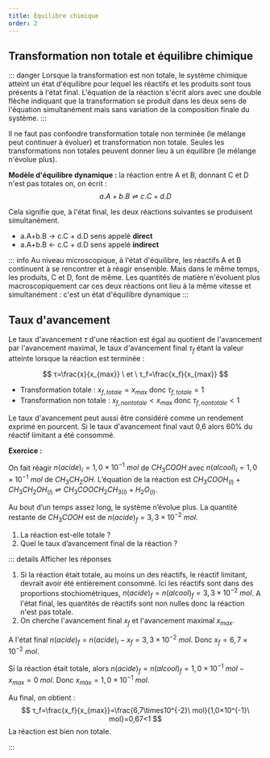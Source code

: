 ```yaml
---
title: Équilibre chimique
order: 2
---
```


## Transformation non totale et équilibre chimique

::: danger
Lorsque la transformation est non totale, le système chimique atteint un état d'équilibre pour lequel les réactifs et les produits sont tous présents à l'état final. L'équation de la réaction s'écrit alors avec une double flèche indiquant que la transformation se produit dans les deux sens de l'équation simultanément mais sans variation de la composition finale du système.
:::

Il ne faut pas confondre transformation totale non terminée (le mélange peut continuer à évoluer) et transformation non totale. Seules les transformations non totales peuvent donner lieu à un équilibre (le mélange n'évolue plus).

**Modèle d'équilibre dynamique :**
la réaction entre A et B, donnant C et D n'est pas totales on, on écrit :
$$
a.A+b.B ⇌c.C + d.D
$$

Cela signifie que, à l'état final, les deux réactions suivantes se produisent simultanément.

- a.A+b.B → c.C + d.D sens appelé **direct**
- a.A+b.B ← c.C + d.D sens appelé **indirect**

::: info
Au niveau microscopique, à l'état d'équilibre, les réactifs A et B continuent à se rencontrer et à réagir ensemble. Mais dans le même temps, les produits, C et D, font de même. Les quantités de matière n'évoluent plus macroscopiquement car ces deux réactions ont lieu à la même vitesse et simultanément : c'est un état d'équilibre dynamique
:::

## Taux d'avancement

Le taux d'avancement $τ$ d'une réaction est égal au quotient de l'avancement par l'avancement maximal, le taux d'avancement final $τ_f$ étant la valeur atteinte lorsque la réaction est terminée :

$$
τ=\frac{x}{x_{max}}
\
et
\
τ_f=\frac{x_f}{x_{max}}
$$

- Transformation totale : $x_{f,totale}=x_{max}$ donc $τ_{f,totale}=1$
- Transformation non totale : $x_{f,non totale}<x_{max}$ donc $τ_{f,non totale}<1$

Le taux d'avancement peut aussi être considéré comme un rendement exprimé en pourcent. Si le taux d'avancement final vaut 0,6 alors 60% du réactif limitant a été consommé.

**Exercice :**

On fait réagir $n(acide)_i=1,0×10^{-1}\ mol$ de $CH_3COOH$ avec $n(alcool)_i=1,0×10^{-1}\ mol$ de $CH_3CH_2OH$. L’équation de la réaction est $CH_3COOH_{(l)}+CH_3CH_2OH_{(l)}⇌CH_3COOCH_2CH_{3(l)}+H_2O_{(l)}$.

Au bout d’un temps assez long, le système n’évolue plus. La quantité restante de $CH_3COOH$ est de $n(acide)_{f}=3,3×10^{-2}\ mol$.

1. La réaction est-elle totale ?
2. Quel le taux d’avancement final de la réaction ?

::: details Afficher les réponses

1. Si la réaction était totale, au moins un des réactifs, le réactif limitant, devrait avoir été entièrement consommé. Ici les réactifs sont dans des proportions stochiométriques, $n(acide)_{f}=n(alcool)_{f}=3,3×10^{-2}\ mol$. A l'état final, les quantités de réactifs sont non nulles donc la réaction n'est pas totale.
2. On cherche l'avancement final $x_f$ et l'avancement maximal $x_{max}$.

A l'état final $n(acide)_{f}=n(acide)_{i}  - x_f = 3,3×10^{-2}\ mol$. Donc $x_f=6,7\times10^{-2}\ mol$.

Si la réaction était totale, alors $n(acide)_{f}=n(alcool)_{f}=1,0×10^{-1}\ mol - x_{max} = 0\ mol$. Donc $x_{max}=1,0×10^{-1}\ mol$.

Au final, on obtient :
$$
τ_f=\frac{x_f}{x_{max}}=\frac{6,7\times10^{-2}\ mol}{1,0×10^{-1}\ mol}=0,67<1
$$
La réaction est bien non totale.

:::
